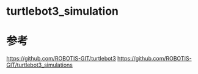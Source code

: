 # turtlebot3_simulation
















# 参考
https://github.com/ROBOTIS-GIT/turtlebot3
https://github.com/ROBOTIS-GIT/turtlebot3_simulations
